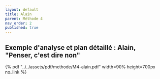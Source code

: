 ```yaml
---
layout: default
title: Alain
parent: Méthode 4
nav_order: 2
published: true
---
```

##  Exemple d'analyse et plan détaillé : Alain, "Penser, c'est dire non"

{% pdf "../../assets/pdf/methode/M4-alain.pdf" width=90% height=700px no_link %}